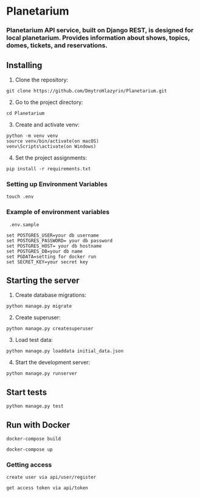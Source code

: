 # Planetarium

### Planetarium API service, built on Django REST, is designed for local planetarium. Provides information about shows, topics, domes, tickets, and reservations.


## Installing

1. Clone the repository:
```shell
git clone https://github.com/DmytroHlazyrin/Planetarium.git
```
2. Go to the project directory:
```shell
cd Planetarium
```
3. Create and activate venv:
```shell
python -m venv venv 
source venv/bin/activate(on macOS)
venv\Scripts\activate(on Windows)
```
4. Set the project assignments:
```shell
pip install -r requirements.txt
```

### Setting up Environment Variables
```shell
touch .env  
```
### Example of environment variables
``` 
 .env.sample 
```

```
set POSTGRES_USER=your db username  
set POSTGRES_PASSWORD= your db password  
set POSTGRES_HOST= your db hostname  
set POSTGRES_DB=your db name  
set PGDATA=setting for docker run  
set SECRET_KEY=your secret key  
```

## Starting the server
1. Create database migrations:
```shell
python manage.py migrate
```
2. Create superuser:
```shell
python manage.py createsuperuser
```

3. Load test data:
```shell
python manage.py loaddata initial_data.json
```

4. Start the development server:
```shell
python manage.py runserver
```

## Start tests
```shell
python manage.py test
```

## Run with Docker
```shell
docker-compose build  
```
```shell
docker-compose up 
```

### Getting access  
```
create user via api/user/register  
```
```
get access token via api/token  
```